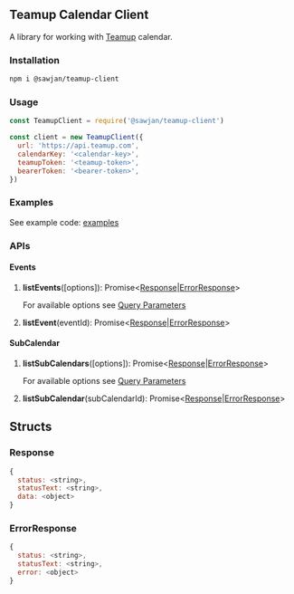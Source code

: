 ## Teamup Calendar Client

A library for working with [Teamup](https://www.teamup.com/) calendar.

### Installation

```bash
npm i @sawjan/teamup-client
```

### Usage

```js
const TeamupClient = require('@sawjan/teamup-client')

const client = new TeamupClient({
  url: 'https://api.teamup.com',
  calendarKey: '<calendar-key>',
  teamupToken: '<teamup-token>',
  bearerToken: '<bearer-token>',
})
```

### Examples

See example code: [examples](./examples/)

### APIs

#### **Events**

1.  **listEvents**([options]): Promise\<[Response](#response)|[ErrorResponse](#errorresponse)\>

    For available options see [Query Parameters](https://apidocs.teamup.com/docs/api/0f9f896800ffe-get-events-collection-get-events-changed-search-events#Query-Parameters)

1.  **listEvent**(eventId): Promise\<[Response](#response)|[ErrorResponse](#errorresponse)\>

#### **SubCalendar**

1.  **listSubCalendars**([options]): Promise\<[Response](#response)|[ErrorResponse](#errorresponse)\>

    For available options see [Query Parameters](https://apidocs.teamup.com/docs/api/046361930f27a-get-a-collection-of-sub-calendars#Query-Parameters)

1.  **listSubCalendar**(subCalendarId): Promise\<[Response](#response)|[ErrorResponse](#errorresponse)\>

## Structs

### Response

```js
{
  status: <string>,
  statusText: <string>,
  data: <object>
}
```

### ErrorResponse

```js
{
  status: <string>,
  statusText: <string>,
  error: <object>
}
```
